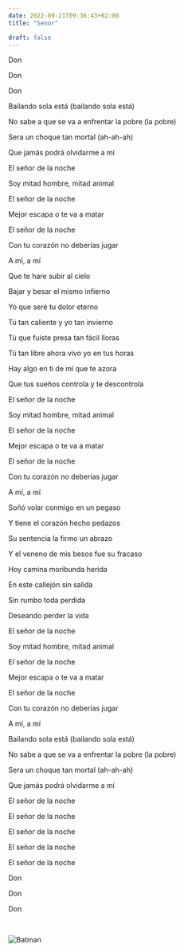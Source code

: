 ```yaml
---
date: 2022-09-21T09:36:43+02:00
title: "Senor"

draft: false
---
```


Don <br>

Don <br>

Don <br>

Bailando sola está (bailando sola está) <br>

No sabe a que se va a enfrentar la pobre (la pobre) <br>

Sera un choque tan mortal (ah-ah-ah) <br>

Que jamás podrá olvidarme a mí <br>

El señor de la noche <br>

Soy mitad hombre, mitad animal <br>

El señor de la noche <br>

Mejor escapa o te va a matar <br>

El señor de la noche <br>

Con tu corazón no deberías jugar <br>

A mí, a mí <br>

Que te hare subir al cielo <br>

Bajar y besar el mismo infierno <br>

Yo que seré tu dolor eterno <br>

Tú tan caliente y yo tan invierno <br>

Tú que fuiste presa tan fácil lloras <br>

Tú tan libre ahora vivo yo en tus horas <br>

Hay algo en ti de mí que te azora <br>

Que tus sueños controla y te descontrola <br>

El señor de la noche <br>

Soy mitad hombre, mitad animal <br>

El señor de la noche <br>

Mejor escapa o te va a matar <br>

El señor de la noche <br>

Con tu corazón no deberías jugar <br>

A mí, a mí <br>

Soñó volar conmigo en un pegaso <br>

Y tiene el corazón hecho pedazos <br>

Su sentencia la firmo un abrazo <br>

Y el veneno de mis besos fue su fracaso <br>

Hoy camina moribunda herida <br>

En este callejón sin salida <br>

Sin rumbo toda perdida <br>

Deseando perder la vida <br>

El señor de la noche <br>

Soy mitad hombre, mitad animal <br>

El señor de la noche <br>

Mejor escapa o te va a matar <br>

El señor de la noche <br>

Con tu corazón no deberías jugar <br>

A mí, a mí <br>

Bailando sola está (bailando sola está) <br>

No sabe a que se va a enfrentar la pobre (la pobre) <br>

Sera un choque tan mortal (ah-ah-ah) <br>

Que jamás podrá olvidarme a mí <br>

El señor de la noche <br>

El señor de la noche <br>

El señor de la noche <br>

El señor de la noche <br>

El señor de la noche <br>

Don <br>

Don <br>

Don <br>

<br>

![Batman](https://images-wixmp-ed30a86b8c4ca887773594c2.wixmp.com/f/69535d8b-a471-4df0-94ba-522ac9f7cd5c/d6zqt71-fdcac291-5457-4298-9c5c-606e5cea1c08.jpg?token=eyJ0eXAiOiJKV1QiLCJhbGciOiJIUzI1NiJ9.eyJzdWIiOiJ1cm46YXBwOjdlMGQxODg5ODIyNjQzNzNhNWYwZDQxNWVhMGQyNmUwIiwiaXNzIjoidXJuOmFwcDo3ZTBkMTg4OTgyMjY0MzczYTVmMGQ0MTVlYTBkMjZlMCIsIm9iaiI6W1t7InBhdGgiOiJcL2ZcLzY5NTM1ZDhiLWE0NzEtNGRmMC05NGJhLTUyMmFjOWY3Y2Q1Y1wvZDZ6cXQ3MS1mZGNhYzI5MS01NDU3LTQyOTgtOWM1Yy02MDZlNWNlYTFjMDguanBnIn1dXSwiYXVkIjpbInVybjpzZXJ2aWNlOmZpbGUuZG93bmxvYWQiXX0.YjeirwEEO-CvaLrVwfrqjBS9Z9unWcCGVj_M21T6IxU)
